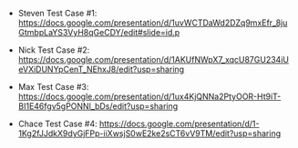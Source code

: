 - Steven Test Case #1: https://docs.google.com/presentation/d/1uvWCTDaWd2DZq9mxEfr_8juGtmbpLaYS3VyH8qGeCDY/edit#slide=id.p

- Nick Test Case #2: https://docs.google.com/presentation/d/1AKUfNWpX7_xqcU87GU234iUeVXiDUNYpCenT_NEhxJ8/edit?usp=sharing

- Max Test Case #3: https://docs.google.com/presentation/d/1ux4KjQNNa2PtyOOR-Ht9iT-BI1E46fgv5gPONNl_bDs/edit?usp=sharing

- Chace Test Case #4: https://docs.google.com/presentation/d/1-1Kg2fJJdkX9dyGjFPp-iiXwsjS0wE2ke2sCT6vV9TM/edit?usp=sharing
